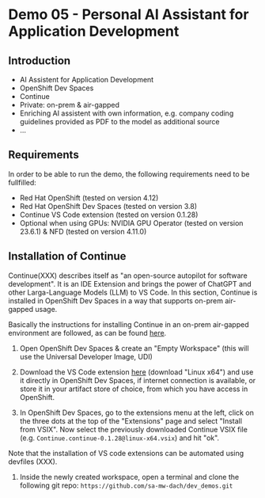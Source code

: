 # Demo 05 - Personal AI Assistant for Application Development

## Introduction
- AI Assistent for Application Development
- OpenShift Dev Spaces
- Continue
- Private: on-prem & air-gapped
- Enriching AI assistent with own information, e.g. company coding guidelines provided as PDF to the model as additional source
- ...


## Requirements
In order to be able to run the demo, the following requirements need to be fullfilled:
* Red Hat OpenShift (tested on version 4.12)
* Red Hat OpenShift Dev Spaces (tested on version 3.8)
* Continue VS Code extension (tested on version 0.1.28)
* Optional when using GPUs: NVIDIA GPU Operator (tested on version 23.6.1) & NFD (tested on version 4.11.0) 


## Installation of Continue
Continue(XXX) describes itself as "an open-source autopilot for software development". It is an IDE Extension and brings the power of ChatGPT and other Larga-Language Models (LLM) to VS Code. In this section, Continue is installed in OpenShift Dev Spaces in a way that supports on-prem air-gapped usage.

Basically the instructions for installing Continue in an on-prem air-gapped environment are followed, as can be found [here](https://continue.dev/docs/walkthroughs/running-continue-without-internet). 

1) Open OpenShift Dev Spaces & create an "Empty Workspace" (this will use the Universal Developer Image, UDI)

1) Download the VS Code extension [here](https://open-vsx.org/extension/Continue/continue) (download "Linux x64") and use it directly in OpenShift Dev Spaces, if internet connection is available, or store it in your artifact store of choice, from which you have access in OpenShift.

1) In OpenShift Dev Spaces, go to the extensions menu at the left, click on the three dots at the top of the "Extensions" page and select "Install from VSIX". Now select the previously downloaded Continue VSIX file (e.g. `Continue.continue-0.1.28@linux-x64.vsix`) and hit "ok".









Note that the installation of VS code extensions can be automated using devfiles (XXX).


1) Inside the newly created workspace, open a terminal and clone the following git repo: `https://github.com/sa-mw-dach/dev_demos.git`

